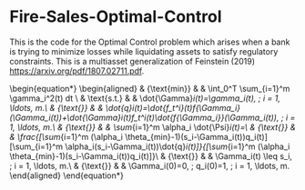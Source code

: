 # Fire-Sales-Optimal-Control

This is the code for the Optimal Control problem which arises when a bank is trying to minimize losses while liquidating assets to satisfy regulatory constraints. This is a multiasset generalization of Feinstein (2019) https://arxiv.org/pdf/1807.02711.pdf.

\begin{equation*}
\begin{aligned}
& {\text{min}}
& & \int_0^T \sum_{i=1}^m \gamma_i^2(t) dt \\
& \text{s.t.}
& & \dot{\Gamma}_i(t)=\gamma_i(t), \; i = 1, \ldots, m.\\
& {\text{}}
& & \dot{q}_i(t)=\dot{f_t^i}(t)f_{\Gamma_i}(\Gamma_i(t))+\dot{\Gamma}_i(t)f_t^i(t)\dot{f_{\Gamma_i}}(\Gamma_i(t)), \; i = 1, \ldots, m.\\
& {\text{}}
& & \sum_{i=1}^m \alpha_i \dot{\Psi}_i(t)=\\
& {\text{}}
& & \frac{[\sum_{i=1}^m (\alpha_i \theta_{min}-1)(s_i-\Gamma_i(t))q_i(t)][\sum_{i=1}^m \alpha_i(s_i-\Gamma_i(t))\dot{q}_i(t)]}{[\sum_{i=1}^m (\alpha_i \theta_{min}-1)(s_i-\Gamma_i(t))q_i(t)]}\\
& {\text{}}
& & \Gamma_i(t) \leq s_i, \; i = 1, \ldots, m.\\
& {\text{}}
& & \Gamma_i(0)=0, \; q_i(0)=1, \; i = 1, \ldots, m.
\end{aligned}
\end{equation*}
